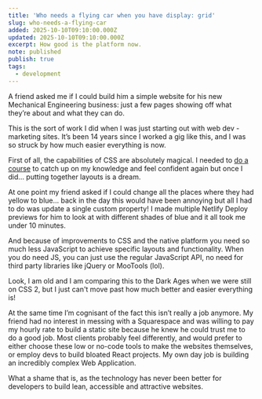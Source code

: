 ```yaml
---
title: 'Who needs a flying car when you have display: grid'
slug: who-needs-a-flying-car
added: 2025-10-10T09:10:00.000Z
updated: 2025-10-10T09:10:00.000Z
excerpt: How good is the platform now.
note: published
publish: true
tags:
  - development
---
```

A friend asked me if I could build him a simple website for his new Mechanical Engineering business: just a few pages showing off what they’re about and what they can do. 

This is the sort of work I did when I was just starting out with web dev - marketing sites. It’s been 14 years since I worked a gig like this, and I was so struck by how much easier everything is now. 


First of all, the capabilities of CSS are absolutely magical. I needed to [do a course](https://css-for-js.dev/) to catch up on my knowledge and feel confident again but once I did… putting together layouts is a dream. 

At one point my friend asked if I could change all the places where they had yellow to blue… back in the day this would have been annoying but all I had to do was update a single custom property! I made multiple Netlify Deploy previews for him to look at with different shades of blue and it all took me under 10 minutes. 

And because of improvements to CSS and the native platform you need so much less JavaScript to achieve specific layouts and functionality. When you do need JS, you can just use the regular JavaScript API, no need for third party libraries like jQuery or MooTools (lol).

Look, I am old and I am comparing this to the Dark Ages when we were still on CSS 2, but I just can't move past how much better and easier everything is!

At the same time I’m cognisant of the fact this isn’t really a job anymore. My friend had no interest in messing with a Squarespace and was willing to pay my hourly rate to build a static site because he knew he could trust me to do a good job. Most clients probably feel differently, and would prefer to either choose these low or no-code tools to make the websites themselves, or employ devs to build bloated React projects. My own day job is building an incredibly complex Web Application. 

What a shame that is, as the technology has never been better for developers to build lean, accessible and attractive websites.
